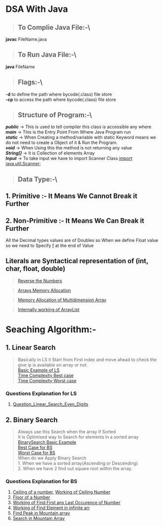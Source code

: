 # DSA With Java
<!-- Java is Working on unicode values means any language can display -->
> ## To Complie Java File:-\
**javac** FileName.java

> ## To Run Java File:-\
**java** FileName

> ## Flags:-\
**-d** to define the path where bycode(.class) file store\
**-cp** to access the path where bycode(.class) file store

> ## Structure of Program:-\
***public*** -> This is used to tell compiler this class is accessible any where  
***main*** -> This is the Entry Point From Where Java Program run  
***static*** -> When Creating a method/variable with static Keyword means we do not need to create a Object of it & Run the Program.  
***void*** -> When Using this the method is not returning any value  
***String[]*** -> It is Collection of elements Array  
***Input*** -> To take input we have to import Scanner Class <ins>import java.util.Scanner;</ins>  

> ## Data Type:-\
## 1. Primitive :- It Means We Cannot Break it Further
## 2. Non-Primitive :- It Means We Can Break it Further
All the Decimal types values are of Doubles so When we define Float value so we need to Specify <ins>f</ins> at the end of Value
## Literals are Syntactical representation of (int, char, float, double)

> [Reverse the Numbers](https://github.com/TahirShaikh786/DSA/blob/main/Image/Reverse.png)

> [Arrays Memory Allocation](https://github.com/TahirShaikh786/DSA/blob/main/Image/arrayMemory.png)

> [Memory Allocation of Multidimension Array](./Image/MultiDimansion.png)

> [Internally working of ArrayList](./Image/ArrayList.png)

# Seaching Algorithm:- 
## 1. Linear Search 
> Basically in LS it Start from First index and move ahead to check the give ip is available on array or not. <br />[Basic Example of LS](./Image/Basic%20Example%20of%20Linear%20Search.png)<br />[Time Complexity Best case](./Image/Time_Best_Case.png)<br />[Time Complexity Worst case](./Image/Time_Worst_Case.png)<br/> 
### Questions Explanation for LS
1. [Question_Linear_Search_Even_Digits](./Image/Linear_search_Even_Digits.png)

## 2. Binary Search
> Always use this Search when the array if Sorted <br /> It is Optimised way to Search for elements in a sorted array<br />[BinarySearch Basic Example](./Image/BinarySearchBasic.png)<br />[Best Case for BS](./Image/BS_Best_Case.png)<br />[Worst Case for BS](./Image/BS_Worst_Case.png)<br />
> When do we Apply Binary Search<br />1. When we have a sorted array(Ascending or Descending)<br />2. When we have 2 find out square root within the array.
### Questions Explanation for BS
1. [Ceiling of a number](./Image/CeilingOFNumber_BS.png),  [Working of Ceiling Number](./Image/Working%20of%20Ceiling.png)
2. [Floor of a Number](./Image/Floor_BS.png)
4. [Working of Find First ans Last Occurence of Number](./Image/BS_FindFirstLastOccurrence.png)
5. [Working of Find Element in infinite arr](./Image/Find%20Element%20in%20infinite%20arr.png)
6. [Find Peak in Mountain array](./DSA_Notes/Q6.%20Find%20Peak%20in%20Mountain%20Array.pdf)
7. [Search in Mountain Array](./DSA_Notes/Q.6%20Search%20in%20Mountain%20Array%20Hard.pdf)